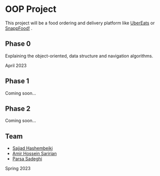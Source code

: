 # OOP Project

This project will be a food ordering and delivery platform like [UberEats](https://www.ubereats.com/) or [SnappFood!](https://snappfood.ir/) .




## Phase 0
Explaining the object-oriented, data structure and navigation algorithms.

April 2023


## Phase 1
Coming soon...

## Phase 2
Coming soon...

## Team
- [Sajjad Hashembeiki](https://github.com/SajjadHm)
- [Amir Hossein Saririan](https://github.com/AmirSarir)
- [Parsa Sadeghi](https://github.com/parsad7)


Spring 2023 
